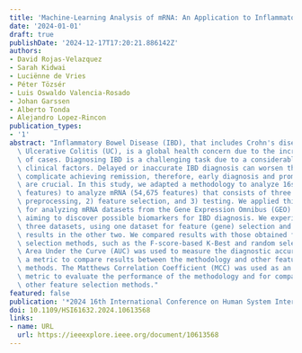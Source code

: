 ```yaml
---
title: 'Machine-Learning Analysis of mRNA: An Application to Inflammatory Bowel Disease'
date: '2024-01-01'
draft: true
publishDate: '2024-12-17T17:20:21.886142Z'
authors:
- David Rojas-Velazquez
- Sarah Kidwai
- Luciënne de Vries
- Péter Tözsér
- Luis Oswaldo Valencia-Rosado
- Johan Garssen
- Alberto Tonda
- Alejandro Lopez-Rincon
publication_types:
- '1'
abstract: "Inflammatory Bowel Disease (IBD), that includes Crohn's disease (CD) and\
  \ Ulcerative Colitis (UC), is a global health concern due to the increasing number\
  \ of cases. Diagnosing IBD is a challenging task due to a considerable number of\
  \ clinical factors. Delayed or inaccurate IBD diagnosis can worsen the disease and\
  \ complicate achieving remission, therefore, early diagnosis and prompt treatment\
  \ are crucial. In this study, we adapted a methodology to analyze 16s rRNA (18,758\
  \ features) to analyze mRNA (54,675 features) that consists of three phases: 1)\
  \ preprocessing, 2) feature selection, and 3) testing. We applied this methodology\
  \ for analyzing mRNA datasets from the Gene Expression Omnibus (GEO) repository,\
  \ aiming to discover possible biomarkers for IBD diagnosis. We experimented with\
  \ three datasets, using one dataset for feature (gene) selection and we tested the\
  \ results in the other two. We compared results with those obtained from other feature\
  \ selection methods, such as the F-score-based K-Best and random selection. The\
  \ Area Under the Curve (AUC) was used to measure the diagnostic accuracy and as\
  \ a metric to compare results between the methodology and other feature selection\
  \ methods. The Matthews Correlation Coefficient (MCC) was used as an additional\
  \ metric to evaluate the performance of the methodology and for comparison with\
  \ other feature selection methods."
featured: false
publication: '*2024 16th International Conference on Human System Interaction (HSI)*'
doi: 10.1109/HSI61632.2024.10613568
links:
- name: URL
  url: https://ieeexplore.ieee.org/document/10613568
---
```


